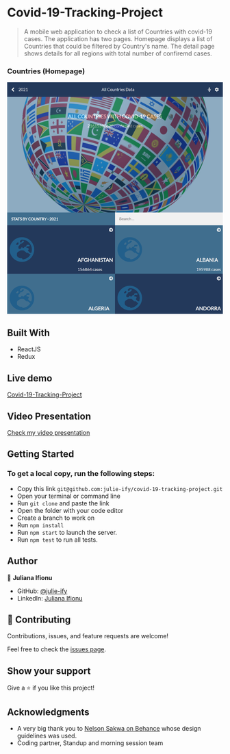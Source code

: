 # Covid-19-Tracking-Project

> A mobile web application to check a list of Countries with covid-19 cases. The application has two pages. Homepage displays a list of Countries that could be filtered by Country's name. The detail page shows details for all regions with total number of confiremd cases.

### Countries (Homepage)

![screenshot](./src/image/homepage.png)

## Built With

- ReactJS
- Redux

## Live demo

[Covid-19-Tracking-Project](https://youthful-jang-73c0e7.netlify.app/)

## Video Presentation
[Check my video presentation](https://www.loom.com/share/2ee0bcacd5c04077a0a978a24d1f5a86)

## Getting Started

### To get a local copy, run the following steps:

- Copy this link `git@github.com:julie-ify/covid-19-tracking-project.git`
- Open your terminal or command line
- Run `git clone` and paste the link
- Open the folder with your code editor
- Create a branch to work on
- Run `npm install`
- Run `npm start` to launch the server.
- Run `npm test` to run all tests.

## Author

👤 **Juliana Ifionu**

- GitHub: [@julie-ify](https://github.com/julie-ify)
- LinkedIn: [Juliana Ifionu](https://www.linkedin.com/in/juliana-ifionu-4a9492212/)

## 🤝 Contributing

Contributions, issues, and feature requests are welcome!

Feel free to check the [issues page](https://github.com/julie-ify/covid-19-tracking-project/issues).

## Show your support

Give a ⭐️ if you like this project!

## Acknowledgments

- A very big thank you to [Nelson Sakwa on Behance](https://www.behance.net/sakwadesignstudio) whose design guidelines was used.
- Coding partner, Standup and morning session team
